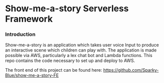 # Show-me-a-story Serverless Framework
### Introduction
Show-me-a-story is an application which takes user voice Input to produce an interactive scene which children can play with. The application is made possible via AWS, particularly a lex chat bot and Lambda functions. This repo contains the code necessary to set up and deploy to AWS.

The front end of this project can be found here: https://github.com/Sparky-Blue/show-me-a-story-FE

